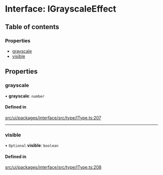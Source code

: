 # Interface: IGrayscaleEffect

## Table of contents

### Properties

- [grayscale](IGrayscaleEffect.md#grayscale)
- [visible](IGrayscaleEffect.md#visible)

## Properties

### grayscale

• **grayscale**: `number`

#### Defined in

[src/ui/packages/interface/src/type/IType.ts:207](https://github.com/leaferjs/leafer-ui/blob/4f34682d75d50ed9144f891fb4da145a8d369069/packages/interface/src/type/IType.ts#L207)

___

### visible

• `Optional` **visible**: `boolean`

#### Defined in

[src/ui/packages/interface/src/type/IType.ts:208](https://github.com/leaferjs/leafer-ui/blob/4f34682d75d50ed9144f891fb4da145a8d369069/packages/interface/src/type/IType.ts#L208)
